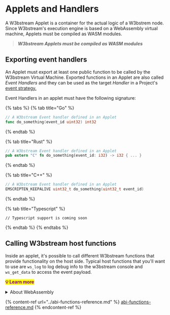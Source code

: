 # Applets and Handlers

A W3bstream Applet is a container for the actual logic of a W3bstrem node. Since W3bstream's execution engine is based on a WebAssembly virtual machine, Applets must be compiled as WASM modules.

> _**W3bstream Applets must be compiled as WASM modules**_

## Exporting event handlers

An Applet must export at least one public function to be called by the W3bstream Virtual Machine. Exported functions in an Applet are also called _Event Handlers_ and they can be used as the target _Handler_ in a Project's [event strategy.](applets-and-handlers.md#event-strategies)

Event Handlers in an applet must have the following signature:

{% tabs %}
{% tab title="Go" %}
```go
// A W3bstream Event handler defined in an Applet
func do_something(event_id uint32) int32 
```
{% endtab %}

{% tab title="Rust" %}
```rust
// A W3bstream Event handler defined in an Applet
pub extern "C" fn do_something(event_id: i32) -> i32 { ... }
```
{% endtab %}

{% tab title="C++" %}
```cpp
// A W3bstream Event handler defined in an Applet
EMSCRIPTEN_KEEPALIVE uint32_t do_something(uint32_t event_id)
```
{% endtab %}

{% tab title="Typescript" %}
```
// Typescript support is coming soon
```
{% endtab %}
{% endtabs %}

## **Calling W3bstream host functions**

Inside an applet, it's possible to call different W3bstream functions that provide functionality on the host side. Typical host functions that you'll want to use are `ws_log` to log debug info to the w3bstream console and `ws_get_data` to access the event payload.

<mark style="color:purple;">**💡 Learn more**</mark>

<details>

<summary>About WebAssembly</summary>

WebAssembly provides a way to create safe and portable code written in multiple languages that can run at near native speed. The full WebAssembly documentation is available at [https://developer.mozilla.org/en-US/docs/WebAssembly](https://developer.mozilla.org/en-US/docs/WebAssembly)&#x20;

W3bstream is based on the WASI interface. To learn more about WASI, check out [https://github.com/bytecodealliance/wasmtime/blob/main/docs/WASI-intro.md](https://github.com/bytecodealliance/wasmtime/blob/main/docs/WASI-intro.md)

**Supported toolchains**

* WebAssembly Text Format ([natively supported](https://developer.mozilla.org/en-US/docs/WebAssembly/Understanding\_the\_text\_format))
* Rust ([natively supported)](https://rustwasm.github.io/docs/book/introduction.html)
* C/C++ (supported through [emscripten](https://emscripten.org/index.html))
* Golang (supported through [tiny go](https://tinygo.org/docs/))

**More resources**

* [WebAssembly Developer Guide](https://webassembly.org/getting-started/developers-guide/)
* [WebAssembly Tutorial](https://marcoselvatici.github.io/WASM\_tutorial/)

</details>

{% content-ref url="../abi-functions-reference.md" %}
[abi-functions-reference.md](../abi-functions-reference.md)
{% endcontent-ref %}
